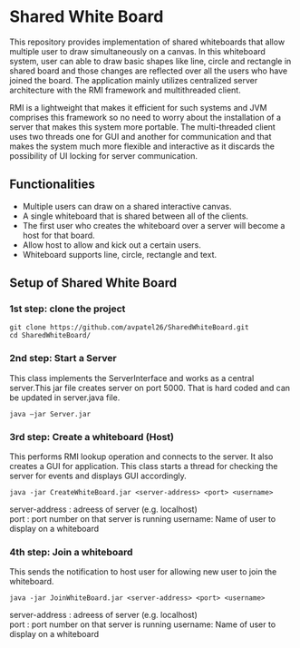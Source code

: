 # Shared White Board

This repository provides implementation of shared whiteboards that allow multiple user to draw simultaneously on a canvas.  In this whiteboard system, user can able to draw basic shapes like line, circle and rectangle in shared board and those changes are reflected over all the users who have joined the board. The application mainly utilizes centralized server architecture with the RMI framework and multithreaded client.

RMI is a lightweight that makes it efficient for such systems and JVM comprises this framework so no need to worry about the installation of a server that makes this system more portable. The multi-threaded client uses two threads one for GUI and another for communication and that makes the system much more flexible and interactive as it discards the possibility of UI locking for server communication.


## Functionalities

* Multiple users can draw on a shared interactive canvas.
* A single whiteboard that is shared between all of the clients.
* The first user who creates the whiteboard over a server will become a host for that board.
* Allow host to allow and kick out a certain users.
* Whiteboard supports line, circle, rectangle and text. 

## Setup of Shared White Board

### 1st step: clone the project

```
git clone https://github.com/avpatel26/SharedWhiteBoard.git
cd SharedWhiteBoard/
```

### 2nd step: Start a Server

This class implements the ServerInterface and works as a central server.This jar file creates server on port 5000. That is hard coded and can be updated in server.java file.

```
java –jar Server.jar
```

### 3rd step: Create a whiteboard (Host)

This performs RMI lookup operation and connects to the server. It also creates a GUI for application. This class starts a thread for checking the server for events and displays GUI accordingly.

```
java -jar CreateWhiteBoard.jar <server-address> <port> <username>
```

server-address : adreess of server (e.g. localhost) \
port : port number on that server is running 
username: Name of user to display on a whiteboard

### 4th step: Join a whiteboard

This sends the notification to host user for allowing new user to join the whiteboard.

```
java -jar JoinWhiteBoard.jar <server-address> <port> <username>
```

server-address : adreess of server (e.g. localhost) \
port : port number on that server is running 
username: Name of user to display on a whiteboard
